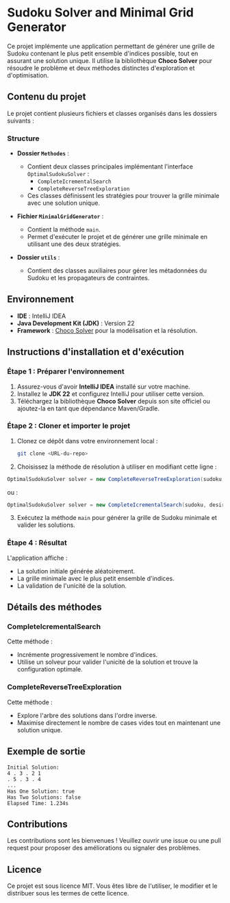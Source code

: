 # Sudoku Solver and Minimal Grid Generator

Ce projet implémente une application permettant de générer une grille de Sudoku contenant le plus petit ensemble d'indices possible, tout en assurant une solution unique. Il utilise la bibliothèque **Choco Solver** pour résoudre le problème et deux méthodes distinctes d'exploration et d'optimisation.

## Contenu du projet

Le projet contient plusieurs fichiers et classes organisés dans les dossiers suivants : 

### Structure
- **Dossier `Methodes`** : 
  - Contient deux classes principales implémentant l'interface `OptimalSudokuSolver` :
    - `CompleteIcrementalSearch`
    - `CompleteReverseTreeExploration`
  - Ces classes définissent les stratégies pour trouver la grille minimale avec une solution unique.

- **Fichier `MinimalGridGenerator`** :
  - Contient la méthode `main`.
  - Permet d'exécuter le projet et de générer une grille minimale en utilisant une des deux stratégies.

- **Dossier `utils`** :
  - Contient des classes auxiliaires pour gérer les métadonnées du Sudoku et les propagateurs de contraintes.

## Environnement

- **IDE** : IntelliJ IDEA
- **Java Development Kit (JDK)** : Version 22
- **Framework** : [Choco Solver](https://choco-solver.org/) pour la modélisation et la résolution.

## Instructions d'installation et d'exécution

### Étape 1 : Préparer l'environnement
1. Assurez-vous d'avoir **IntelliJ IDEA** installé sur votre machine.
2. Installez le **JDK 22** et configurez IntelliJ pour utiliser cette version.
3. Téléchargez la bibliothèque **Choco Solver** depuis son site officiel ou ajoutez-la en tant que dépendance Maven/Gradle.

### Étape 2 : Cloner et importer le projet
1. Clonez ce dépôt dans votre environnement local :
   ```bash
   git clone <URL-du-repo>
2. Choisissez la méthode de résolution à utiliser en modifiant cette ligne :
 ```java
 OptimalSudokuSolver solver = new CompleteReverseTreeExploration(sudoku, desiredSolution);
 ```
 ou :
 ```java
 OptimalSudokuSolver solver = new CompleteIcrementalSearch(sudoku, desiredSolution);
 ```
3. Exécutez la méthode `main` pour générer la grille de Sudoku minimale et valider les solutions.

### Étape 4 : Résultat
L'application affiche :
- La solution initiale générée aléatoirement.
- La grille minimale avec le plus petit ensemble d'indices.
- La validation de l'unicité de la solution.

## Détails des méthodes

### CompleteIcrementalSearch
Cette méthode :
- Incrémente progressivement le nombre d'indices.
- Utilise un solveur pour valider l'unicité de la solution et trouve la configuration optimale.

### CompleteReverseTreeExploration
Cette méthode :
- Explore l'arbre des solutions dans l'ordre inverse.
- Maximise directement le nombre de cases vides tout en maintenant une solution unique.

## Exemple de sortie
```text
Initial Solution:
4 . 3 . 2 1
. 5 . 3 . 4
...
Has One Solution: true
Has Two Solutions: false
Elapsed Time: 1.234s
```

## Contributions
Les contributions sont les bienvenues ! Veuillez ouvrir une issue ou une pull request pour proposer des améliorations ou signaler des problèmes.

## Licence
Ce projet est sous licence MIT. Vous êtes libre de l'utiliser, le modifier et le distribuer sous les termes de cette licence.
